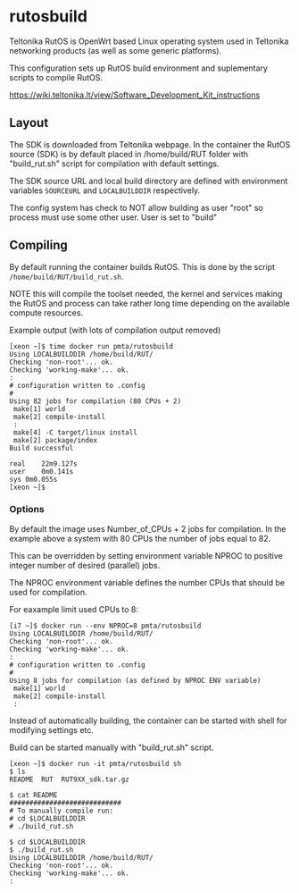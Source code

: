 # rutosbuild

Teltonika RutOS is OpenWrt based Linux operating system used in Teltonika networking
products (as well as some generic platforms).

This configuration sets up RutOS build environment and suplementary scripts
to compile RutOS.

https://wiki.teltonika.lt/view/Software_Development_Kit_instructions


## Layout
The SDK is downloaded from Teltonika webpage. In the container the RutOS 
source (SDK) is by default placed in /home/build/RUT folder with "build_rut.sh"
script for compilation with default settings. 

The SDK source URL and local build directory are defined with environment variables
`SOURCEURL` and `LOCALBUILDDIR` respectively.

The config system has check to NOT allow building as user "root" so process
must use some other user. 
User is set to "build" 



## Compiling

By default running the container builds RutOS. This is done by the script 
`/home/build/RUT/build_rut.sh`.

NOTE this will compile the toolset needed, the kernel and services making the
RutOS and process can take rather long time depending on the available compute 
resources.

Example output (with lots of compilation output removed)

```
[xeon ~]$ time docker run pmta/rutosbuild 
Using LOCALBUILDDIR /home/build/RUT/
Checking 'non-root'... ok.
Checking 'working-make'... ok.
:
# configuration written to .config
#
Using 82 jobs for compilation (80 CPUs + 2)
 make[1] world
 make[2] compile-install
 :
 make[4] -C target/linux install
 make[2] package/index
Build successful

real	22m9.127s
user	0m0.141s
sys	0m0.055s
[xeon ~]$ 
```

### Options

By default the image uses Number_of_CPUs + 2 jobs for compilation. In the
example above a system with 80 CPUs the number of jobs equal to 82. 

This can be overridden by setting environment variable NPROC to positive
integer number of desired (parallel) jobs. 

The NPROC environment variable defines the number CPUs that should be used for
compilation.

For eaxample limit used CPUs to 8:
```
[i7 ~]$ docker run --env NPROC=8 pmta/rutosbuild
Using LOCALBUILDDIR /home/build/RUT/
Checking 'non-root'... ok.
Checking 'working-make'... ok.
:
# configuration written to .config
#
Using 8 jobs for compilation (as defined by NPROC ENV variable)
 make[1] world
 make[2] compile-install
 :
```


Instead of automatically building, the container can be started with shell for
modifying settings etc.

Build can be started manually with "build_rut.sh" script.

```
[xeon ~]$ docker run -it pmta/rutosbuild sh
$ ls
README	RUT  RUT9XX_sdk.tar.gz

$ cat README
############################
# To manually compile run: 
# cd $LOCALBUILDDIR
# ./build_rut.sh

$ cd $LOCALBUILDDIR
$ ./build_rut.sh
Using LOCALBUILDDIR /home/build/RUT/
Checking 'non-root'... ok.
Checking 'working-make'... ok.
:

```

